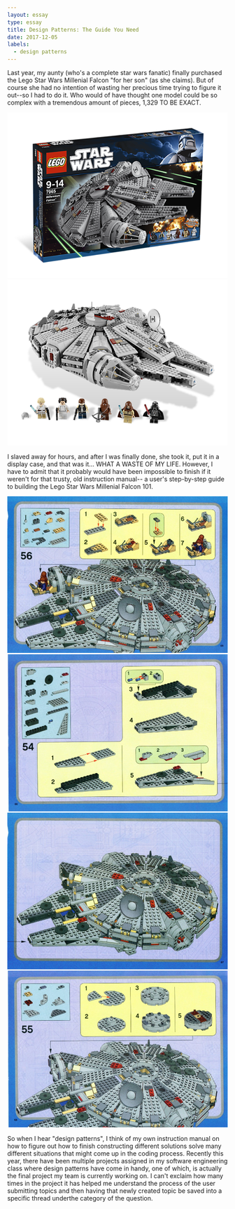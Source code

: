 ```yaml
---
layout: essay
type: essay
title: Design Patterns: The Guide You Need
date: 2017-12-05
labels:
  - design patterns
---
```


Last year, my aunty (who's a complete star wars fanatic) finally purchased the Lego Star Wars Millenial Falcon "for her son" (as she claims). But of course she had no intention of wasting her precious time trying to figure it out--so I had to do it.  Who would of have thought one model could be so complex with a tremendous amount of pieces, 1,329 TO BE EXACT.

<div class="ui medium images">
  <img class="ui centered rounded image" src="/images/7965_alt1.png">
  <img class="ui centered rounded image" src="/images/milfalcon.png">
</div>

I slaved away for hours, and after I was finally done, she took it, put it in a display case, and that was it... WHAT A WASTE OF MY LIFE. However, I have to admit that it probably would have been impossible to finish if it weren't for that trusty, old instruction manual-- a user's step-by-step guide to building the Lego Star Wars Millenial Falcon 101. 

<div class="ui small images">
  <img class="ui centered rounded image" src="/images/53.jpg">
  <img class="ui centered rounded image" src="/images/54.jpg">
  <img class="ui centered rounded image" src="/images/55.jpg">
   <img class="ui centered rounded image" src="/images/56.jpg">
</div>

So when I hear "design patterns", I think of my own instruction manual on how to figure out how to finish constructing different solutions solve many different situations that might come up in the coding process. Recently this year, there have been multiple projects assigned in my software engineering class where design patterns have come in handy, one of which, is actually the final project my team is currently working on. I can't exclaim how many times in the project it has helped me understand the process of the user submitting topics and then having that newly created topic be saved into a specific thread underthe category of the question. 


